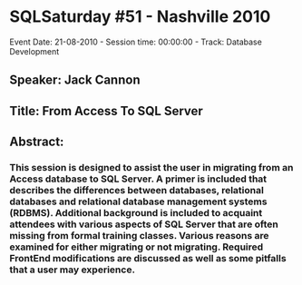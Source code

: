 # SQLSaturday #51 - Nashville 2010
Event Date: 21-08-2010 - Session time: 00:00:00 - Track: Database Development
## Speaker: Jack Cannon
## Title: From Access To SQL Server
## Abstract:
### This session is designed to assist the user in migrating from an Access database to SQL Server.  A primer is included that describes the differences between databases, relational databases and relational database management systems (RDBMS).  Additional background is included to acquaint attendees with various aspects of SQL Server that are often missing from formal training classes.  Various reasons are examined for either migrating or not migrating.  Required FrontEnd modifications are discussed as well as some pitfalls that a user may experience.
